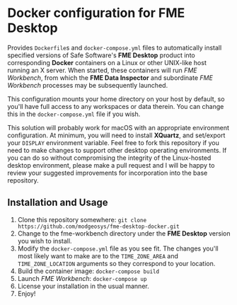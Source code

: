 # Docker configuration for FME Desktop

Provides `Dockerfile`s and `docker-compose.yml` files to
automatically install specified versions of Safe Software's
**FME Desktop** product into corresponding **Docker** containers
on a Linux or other UNIX-like host running an X server.  When
started, these containers will run *FME Workbench*, from which the
**FME Data Inspector** and subordinate *FME Workbench* processes
may be subsequently launched.

This configuration mounts your home directory on your host by
default, so you'll have full access to any workspaces or data
therein.  You can change this in the `docker-compose.yml` file if
you wish.

This solution will probably work for macOS with an appropriate
environment configuration.  At minimum, you will need to install
**XQuartz**, and set/export your `DISPLAY` environment variable.
Feel free to fork this repository if you need to make changes to
support other desktop operating environments.  If you can do so
without compromising the integrity of the Linux-hosted desktop
environment, please make a pull request and I will be happy to
review your suggested improvements for incorporation into the base
repository.

## Installation and Usage
1. Clone this repository somewhere:
`git clone https://github.com/modgeosys/fme-desktop-docker.git`
2. Change to the fme-workbench directory under the **FME Desktop**
version you wish to install.
3. Modify the `docker-compose.yml` file as you see fit.  The
changes you'll most likely want to make are to the `TIME_ZONE_AREA`
and `TIME_ZONE_LOCATION` arguments so they correspond to your
location.
4. Build the container image: `docker-compose build`
5. Launch *FME Workbench*: `docker-compose up`
6. License your installation in the usual manner.
7. Enjoy!